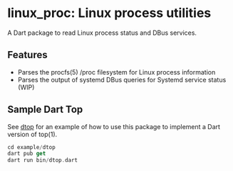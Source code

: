 # linux_proc: Linux process utilities

A Dart package to read Linux process status and DBus services.


## Features

* Parses the procfs(5) /proc filesystem for Linux process information
* Parses the output of systemd DBus queries for Systemd service status (WIP)


## Sample Dart Top

See [dtop](example/dtop/bin/dtop.dart) for an example of how to use this package to implement a Dart version of top(1).


```dart
cd example/dtop
dart pub get
dart run bin/dtop.dart

````